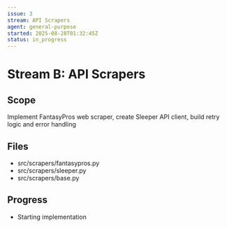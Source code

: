 ```yaml
---
issue: 3
stream: API Scrapers
agent: general-purpose
started: 2025-08-28T01:32:45Z
status: in_progress
---
```


# Stream B: API Scrapers

## Scope
Implement FantasyPros web scraper, create Sleeper API client, build retry logic and error handling

## Files
- src/scrapers/fantasypros.py
- src/scrapers/sleeper.py
- src/scrapers/base.py

## Progress
- Starting implementation